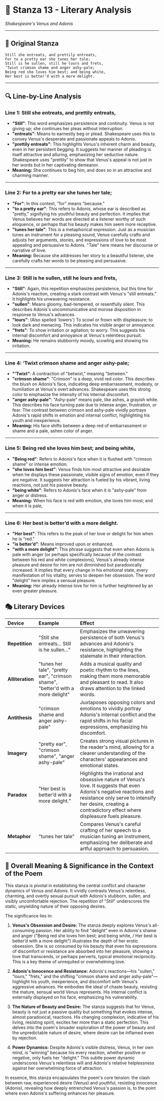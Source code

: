 # 🌹 Stanza 13 - Literary Analysis
*Shakespeare's Venus and Adonis*

---

## 📖 Original Stanza
```
Still she entreats, and prettily entreats,
For to a pretty ear she tunes her tale;
Still is he sullen, still he lours and frets,
‘Twixt crimson shame and anger ashy-pale;    
Being red she loves him best; and being white,
Her best is better’d with a more delight.
```

---

## 🔍 Line-by-Line Analysis

### Line 1: Still she entreats, and prettily entreats,
*   **"Still"**: This word emphasizes persistence and continuity. Venus is not giving up; she continues her pleas without interruption.
*   **"entreats"**: Means to earnestly beg or plead. Shakespeare uses this to convey Venus's desperate and passionate appeals to Adonis.
*   **"prettily entreats"**: This highlights Venus's inherent charm and beauty, even in her persistent begging. It suggests her manner of pleading is itself attractive and alluring, emphasizing her seductive nature. Shakespeare uses "prettily" to show that Venus's appeal is not just in her words but in her captivating demeanor.
*   **Meaning:** She continues to beg him, and does so in an attractive and charming manner.

---

### Line 2: For to a pretty ear she tunes her tale;
*   **"For"**: In this context, "for" means "because."
*   **"to a pretty ear"**: This refers to Adonis, whose ear is described as "pretty," signifying his youthful beauty and perfection. It implies that Venus believes her words are directed at a listener worthy of such eloquence, or perhaps that his beauty makes him seem more receptive.
*   **"tunes her tale"**: This is a metaphorical expression. Just as a musician tunes an instrument for a pleasing sound, Venus carefully crafts and adjusts her arguments, stories, and expressions of love to be most appealing and persuasive to Adonis. "Tale" here means her discourse or narrative of love.
*   **Meaning:** Because she addresses her story to a beautiful listener, she carefully crafts her words to be pleasing and persuasive.

---

### Line 3: Still is he sullen, still he lours and frets,
*   **"Still"**: Again, this repetition emphasizes persistence, but this time for Adonis's reaction, creating a stark contrast with Venus's "still entreats." It highlights his unwavering resistance.
*   **"sullen"**: Means gloomy, bad-tempered, or resentfully silent. This describes Adonis's uncommunicative and morose disposition in response to Venus's advances.
*   **"lours"**: (Also spelled 'lowers') To scowl or frown with displeasure; to look dark and menacing. This indicates his visible anger or annoyance.
*   **"frets"**: To show irritation or agitation; to worry. This suggests his internal discomfort and annoyance at Venus's relentless pursuit.
*   **Meaning:** He remains stubbornly moody, scowling and showing his irritation.

---

### Line 4: ‘Twixt crimson shame and anger ashy-pale;
*   **"‘Twixt"**: A contraction of "betwixt," meaning "between."
*   **"crimson shame"**: "Crimson" is a deep, vivid red color. This describes the blush on Adonis's face, indicating deep embarrassment, modesty, or humiliation at Venus's overt advances. Shakespeare uses this strong color to emphasize the intensity of his internal discomfort.
*   **"anger ashy-pale"**: "Ashy-pale" means pale, like ashes, a grayish white. This describes his face turning pale due to intense anger, frustration, or fear. The contrast between crimson and ashy-pale vividly portrays Adonis's rapid shifts in emotion and internal conflict, highlighting his youth and inexperience.
*   **Meaning:** His face shifts between a deep red of embarrassment or shame and a pale, ashen color of anger.

---

### Line 5: Being red she loves him best; and being white,
*   **"Being red"**: Refers to Adonis's face when it is flushed with "crimson shame" or intense emotion.
*   **"she loves him best"**: Venus finds him most attractive and desirable when he displays these passionate, visible signs of emotion, even if they are negative. It suggests her attraction is fueled by his vibrant, living reactions, not just his passive beauty.
*   **"being white"**: Refers to Adonis's face when it is "ashy-pale" from anger or distress.
*   **Meaning:** When his face is red with emotion, she loves him most; and when it is pale,

---

### Line 6: Her best is better’d with a more delight.
*   **"Her best"**: This refers to the peak of her love or delight for him when he is "red."
*   **"is better’d"**: Means improved upon or enhanced.
*   **"with a more delight"**: This phrase suggests that even when Adonis is pale with anger (or perhaps specifically because of the contrast between his red and white complexions), Venus's already intense pleasure and desire for him are not diminished but paradoxically increased. It implies that every change in his emotional state, every manifestation of his vitality, serves to deepen her obsession. The word "delight" here implies a sensual pleasure.
*   **Meaning:** Her already intense love for him is further heightened by an even greater pleasure.

## 🎭 Literary Devices

| Device           | Example                                                                     | Effect                                                                                                                                                                    |
| :--------------- | :-------------------------------------------------------------------------- | :------------------------------------------------------------------------------------------------------------------------------------------------------------------------ |
| **Repetition**   | "Still she entreats... Still is he sullen..."                               | Emphasizes the unwavering persistence of both Venus's advances and Adonis's resistance, highlighting the stalemate in their interaction.                                     |
| **Alliteration** | "tunes her tale", "pretty ear", "crimson shame", "better'd with a more delight" | Adds a musical quality and poetic rhythm to the lines, making them more memorable and pleasant to read. It also draws attention to the linked words.                         |
| **Antithesis**   | "crimson shame and anger ashy-pale"                                         | Juxtaposes opposing colors and emotions to vividly portray Adonis's internal conflict and the rapid shifts in his facial expressions, emphasizing his discomfort.            |
| **Imagery**      | "pretty ear", "crimson shame", "anger ashy-pale"                            | Creates strong visual pictures in the reader's mind, allowing for a clearer understanding of the characters' appearances and emotional states.                              |
| **Paradox**      | "Her best is better’d with a more delight."                                 | Highlights the irrational and obsessive nature of Venus's love. It suggests that even Adonis's negative reactions and resistance only serve to intensify her desire, creating a contradictory effect where displeasure fuels pleasure. |
| **Metaphor**     | "tunes her tale"                                                            | Compares Venus's careful crafting of her speech to a musician tuning an instrument, emphasizing her deliberate and artful approach to persuasion.                          |

## 🎯 Overall Meaning & Significance in the Context of the Poem

This stanza is pivotal in establishing the central conflict and character dynamics of *Venus and Adonis*. It vividly contrasts Venus's relentless, charming, and overtly sexual pursuit with Adonis's stubborn, sullen, and visibly uncomfortable rejection. The repetition of "Still" underscores the static, unyielding nature of their opposing desires.

The significance lies in:

1.  **Venus's Obsession and Desire:** The stanza deeply explores Venus's all-consuming passion. Her ability to find "delight" even in Adonis's shame and anger ("Being red she loves him best; and being white, / Her best is better’d with a more delight") illustrates the depth of her erotic obsession. She is so consumed by his beauty that even his expressions of discomfort or resistance are absorbed into her pleasure, showing a love that transcends, or perhaps perverts, typical emotional reciprocity. This is a key theme of unrequited or overwhelming love.

2.  **Adonis's Innocence and Resistance:** Adonis's reactions—his "sullen," "lours," "frets," and the shifting "crimson shame and anger ashy-pale"—highlight his youth, inexperience, and discomfort with Venus's aggressive advances. He embodies the ideal of chaste beauty, resisting the mature, sensual world Venus represents. His internal conflict is externally displayed on his face, emphasizing his vulnerability.

3.  **The Nature of Beauty and Desire:** The stanza suggests that for Venus, beauty is not just a passive quality but something that evokes intense, almost paradoxical, reactions. His changing complexion, indicative of his living, resisting spirit, excites her more than a static perfection. This delves into the poem's broader exploration of the power of beauty and the unpredictable nature of desire, where desire can be inflamed even by rejection.

4.  **Power Dynamics:** Despite Adonis's visible distress, Venus, in her own mind, is "winning" because his every reaction, whether positive or negative, only fuels her "delight." This subtle power dynamic underscores Venus's relentless will and Adonis's relative helplessness against her overwhelming force of attraction.

In essence, this stanza encapsulates the poem's core tension: the clash between raw, experienced desire (Venus) and youthful, resisting innocence (Adonis), revealing how deeply entrenched Venus's passion is, to the point where even Adonis's suffering enhances her pleasure.
